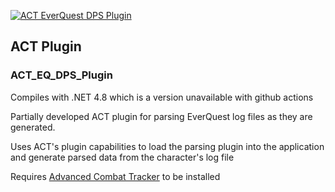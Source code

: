 [![ACT EverQuest DPS Plugin](https://github.com/FreedomFaighter/ACT_EQ_DPS_Plugin/actions/workflows/dotnet.yml/badge.svg)](https://github.com/FreedomFaighter/ACT_EQ_DPS_Plugin/actions/workflows/dotnet.yml)

## ACT Plugin
### ACT_EQ_DPS_Plugin
Compiles with .NET 4.8 which is a version unavailable with github actions

Partially developed ACT plugin for parsing EverQuest log files as they are generated.

Uses ACT's plugin capabilities to load the parsing plugin into the application and generate parsed data from the character's log file

Requires [Advanced Combat Tracker](https://advancedcombattracker.com/) to be installed
